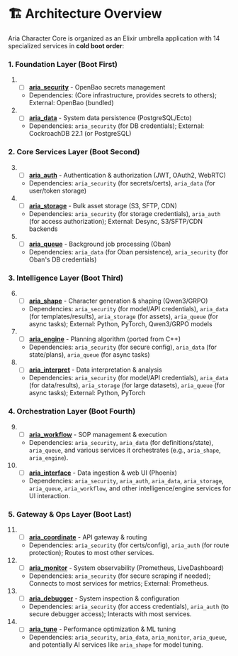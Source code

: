 # 🏗️ Architecture Overview

Aria Character Core is organized as an Elixir umbrella application with 14 specialized services in **cold boot order**:

### **1. Foundation Layer** (Boot First)

1.  - [ ] **[aria_security](apps/aria_security/)** - OpenBao secrets management
    - Dependencies: (Core infrastructure, provides secrets to others); External: OpenBao (bundled)
2.  - [ ] **[aria_data](apps/aria_data/)** - System data persistence (PostgreSQL/Ecto)
    - Dependencies: `aria_security` (for DB credentials); External: CockroachDB 22.1 (or PostgreSQL)

### **2. Core Services Layer** (Boot Second)

3.  - [ ] **[aria_auth](apps/aria_auth/)** - Authentication & authorization (JWT, OAuth2, WebRTC)
    - Dependencies: `aria_security` (for secrets/certs), `aria_data` (for user/token storage)
4.  - [ ] **[aria_storage](apps/aria_storage/)** - Bulk asset storage (S3, SFTP, CDN)
    - Dependencies: `aria_security` (for storage credentials), `aria_auth` (for access authorization); External: Desync, S3/SFTP/CDN backends
5.  - [ ] **[aria_queue](apps/aria_queue/)** - Background job processing (Oban)
    - Dependencies: `aria_data` (for Oban persistence), `aria_security` (for Oban's DB credentials)

### **3. Intelligence Layer** (Boot Third)

6.  - [ ] **[aria_shape](apps/aria_shape/)** - Character generation & shaping (Qwen3/GRPO)
    - Dependencies: `aria_security` (for model/API credentials), `aria_data` (for templates/results), `aria_storage` (for assets), `aria_queue` (for async tasks); External: Python, PyTorch, Qwen3/GRPO models
7.  - [ ] **[aria_engine](apps/aria_engine/)** - Planning algorithm (ported from C++)
    - Dependencies: `aria_security` (for secure config), `aria_data` (for state/plans), `aria_queue` (for async tasks)
8.  - [ ] **[aria_interpret](apps/aria_interpret/)** - Data interpretation & analysis
    - Dependencies: `aria_security` (for model/API credentials), `aria_data` (for data/results), `aria_storage` (for large datasets), `aria_queue` (for async tasks); External: Python, PyTorch

### **4. Orchestration Layer** (Boot Fourth)

9.  - [ ] **[aria_workflow](apps/aria_workflow/)** - SOP management & execution
    - Dependencies: `aria_security`, `aria_data` (for definitions/state), `aria_queue`, and various services it orchestrates (e.g., `aria_shape`, `aria_engine`).
10. - [ ] **[aria_interface](apps/aria_interface/)** - Data ingestion & web UI (Phoenix)
    - Dependencies: `aria_security`, `aria_auth`, `aria_data`, `aria_storage`, `aria_queue`, `aria_workflow`, and other intelligence/engine services for UI interaction.

### **5. Gateway & Ops Layer** (Boot Last)

11. - [ ] **[aria_coordinate](apps/aria_coordinate/)** - API gateway & routing
    - Dependencies: `aria_security` (for certs/config), `aria_auth` (for route protection); Routes to most other services.
12. - [ ] **[aria_monitor](apps/aria_monitor/)** - System observability (Prometheus, LiveDashboard)
    - Dependencies: `aria_security` (for secure scraping if needed); Connects to most services for metrics; External: Prometheus.
13. - [ ] **[aria_debugger](apps/aria_debugger/)** - System inspection & configuration
    - Dependencies: `aria_security` (for access credentials), `aria_auth` (to secure debugger access); Interacts with most services.
14. - [ ] **[aria_tune](apps/aria_tune/)** - Performance optimization & ML tuning
    - Dependencies: `aria_security`, `aria_data`, `aria_monitor`, `aria_queue`, and potentially AI services like `aria_shape` for model tuning.
